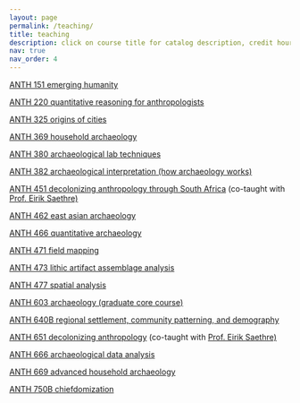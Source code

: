 ```yaml
---
layout: page
permalink: /teaching/
title: teaching
description: click on course title for catalog description, credit hours, prerequisites and any UH-Manoa general education requirements fulfilled
nav: true
nav_order: 4
---
```


<p><a href="https://manoa.hawaii.edu/catalog/courses/anth-151-emerging-humanity-3/">ANTH 151 emerging humanity</a></p>
<p><a href="https://manoa.hawaii.edu/catalog/courses/anth-220-quantitative-reasoning-for-anthropologists-3/quantitative">ANTH 220 quantitative reasoning for anthropologists</a></p>
<p><a href="https://manoa.hawaii.edu/catalog/courses/anth-325-origins-of-cities-3/">ANTH 325 origins of cities</a></p>
<p><a href="https://manoa.hawaii.edu/catalog/courses/anth-369-the-archaeology-of-domesticity-and-daily-life-3/">ANTH 369 household archaeology</a></p>
<p><a href="https://manoa.hawaii.edu/catalog/courses/anth-380-archaeological-lab-techniques-4/">ANTH 380 archaeological lab techniques</a></p>
<p><a href="https://manoa.hawaii.edu/catalog/courses/anth-382-how-archaeology-works-3/">ANTH 382 archaeological interpretation (how archaeology works)</a></p>
<p><a href="https://manoa.hawaii.edu/catalog/courses/anth-451-decolonizing-anthropology-through-south-africa-3/">ANTH 451 decolonizing anthropology through South Africa</a> (co-taught with <a href="https://anthropology.manoa.hawaii.edu/eirik-saethre/">Prof. Eirik Saethre)</a></p>
<p><a href="https://manoa.hawaii.edu/catalog/courses/anth-462-east-asian-archaeology-3/">ANTH 462 east asian archaeology</a></p>
<p><a href="https://manoa.hawaii.edu/catalog/courses/anth-466-quantitative-archaeology-4/">ANTH 466 quantitative archaeology</a></p>
<p><a href="https://manoa.hawaii.edu/catalog/courses/anth-472-field-mapping-3/">ANTH 471 field mapping</a></p>
<p><a href="https://manoa.hawaii.edu/catalog/courses/anth-473-lithic-artifact-assemblage-analysis-4/">ANTH 473 lithic artifact assemblage analysis</a></p>
<p><a href="https://manoa.hawaii.edu/catalog/courses/anth-477-spatial-analysis-in-archaeology-3/">ANTH 477 spatial analysis</a></p>
<p><a href="https://manoa.hawaii.edu/catalog/courses/anth-603-archaeology-3/">ANTH 603 archaeology (graduate core course)</a></p>
<p><a href="https://manoa.hawaii.edu/catalog/courses/anth-640-alpha-methods-and-theory-in-archaeology-3/">ANTH 640B regional settlement, community patterning, and demography</a></p>
<p><a href="https://manoa.hawaii.edu/catalog/courses/anth-651-decolonizing-anthropology-3/">ANTH 651 decolonizing anthropology</a> (co-taught with <a href="https://anthropology.manoa.hawaii.edu/eirik-saethre/">Prof. Eirik Saethre)</a></p>
<p><a href="https://manoa.hawaii.edu/catalog/courses/anth-666-archaeological-data-analysis-4/">ANTH 666 archaeological data analysis</a></p>
<p><a href="https://manoa.hawaii.edu/catalog/courses/anth-669-household-archaeology-3/">ANTH 669 advanced household archaeology</a></p>
<p><a href="https://manoa.hawaii.edu/catalog/courses/anth-750-alpha-research-seminar-3/">ANTH 750B chiefdomization</a></p>
